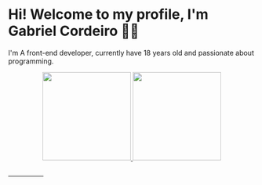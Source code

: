 # Hi! Welcome to my profile, I'm Gabriel Cordeiro 🖐🏼

 I'm A front-end developer, currently have 18 years old and passionate about programming.


<div align="center">
  <a href="https://github.com/gabrielcordls">
  <img height="180em" src="https://github-readme-stats.vercel.app/api?username=gabrielcordls&show_icons=true&theme=dark&include_all_commits=true&count_private=true"/>
  <img height="180em" src="https://github-readme-stats.vercel.app/api/top-langs/?username=gabrielcordls&layout=compact&langs_count=7&theme=dark"/>
</div>
  
  



⠀⠀⠀⠀⠀⠀⠀

